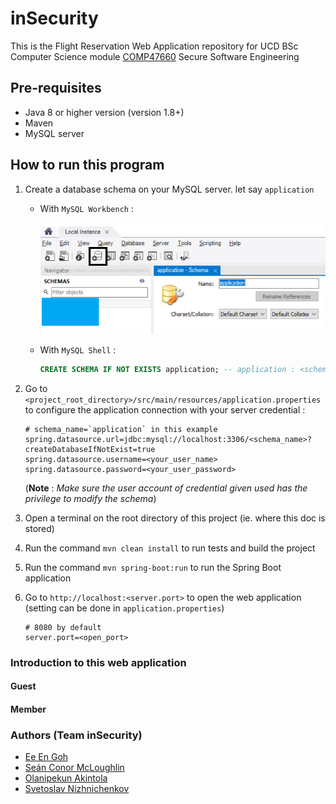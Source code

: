 # inSecurity

This is the Flight Reservation Web Application repository for UCD BSc Computer Science module [COMP47660](https://sisweb.ucd.ie/usis/!W_HU_MENU.P_PUBLISH?p_tag=MODULE&MODULE=COMP47660) Secure Software Engineering

## Pre-requisites

- Java 8 or higher version (version 1.8+)
- Maven
- MySQL server

## How to run this program

1. Create a database schema on your MySQL server. let say `application`

    - With `MySQL Workbench` :

        ![Create a MySQL DB schema with MySQL Workbench](./img/1.1_MySQL_Workbench_create_a_db_schema.png)

    - With `MySQL Shell` :

        ```SQL
        CREATE SCHEMA IF NOT EXISTS application; -- application : <schema_name>
        ```

2. Go to `<project_root_directory>/src/main/resources/application.properties` to configure the application connection with your server credential :

    ```properties
    # schema_name=`application` in this example
    spring.datasource.url=jdbc:mysql://localhost:3306/<schema_name>?createDatabaseIfNotExist=true
    spring.datasource.username=<your_user_name>
    spring.datasource.password=<your_user_password>
    ```

    (**Note** : *Make sure the user account of credential given used has the privilege to modify the schema*)

3. Open a terminal on the root directory of this project (ie. where this doc is stored)
4. Run the command `mvn clean install` to run tests and build the project
5. Run the command `mvn spring-boot:run` to run the Spring Boot application
6. Go to `http://localhost:<server.port>` to open the web application (setting can be done in `application.properties`)

    ```properties
    # 8080 by default
    server.port=<open_port>
    ```

### Introduction to this web application

#### Guest

#### Member

### Authors (Team inSecurity)

- [Ee En Goh](https://github.com/GohEeEn)
- [Seán Conor McLoughlin](https://github.com/SeanConor)
- [Olanipekun Akintola](https://github.com/olaakintola)
- [Svetoslav Nizhnichenkov](https://github.com/nizhnichenkov)